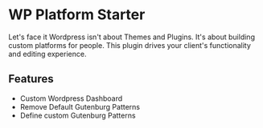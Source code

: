 # WP Platform Starter
Let's face it Wordpress isn't about Themes and Plugins. It's about building custom platforms for people. This plugin drives your client's functionality and editing experience.

## Features
- Custom Wordpress Dashboard
- Remove Default Gutenburg Patterns
- Define custom Gutenburg Patterns

